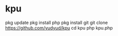 # kpu

pkg update
pkg install php
pkg install git
git clone https://github.com/yudyud/kpu
cd kpu
php kpu.php
